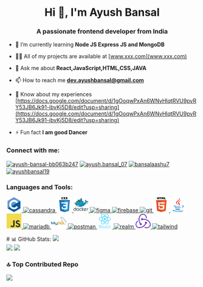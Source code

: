 <h1 align="center">Hi 👋, I'm Ayush Bansal</h1>
<h3 align="center">A passionate frontend developer from India</h3>

- 🌱 I’m currently learning **Node JS Express JS and MongoDB**

- 👨‍💻 All of my projects are available at [www.xxx.com](www.xxx.com)

- 💬 Ask me about **React,JavaScript,HTML,CSS,JAVA**

- 📫 How to reach me **dev.ayushbansal@gmail.com**

- 📄 Know about my experiences [https://docs.google.com/document/d/1gOoqwPxAn6WNvHlqtRVU9pvRY53JB6Jk91-ibvKj5D8/edit?usp=sharing](https://docs.google.com/document/d/1gOoqwPxAn6WNvHlqtRVU9pvRY53JB6Jk91-ibvKj5D8/edit?usp=sharing)

- ⚡ Fun fact **I am good Dancer**

<h3 align="left">Connect with me:</h3>
<p align="left">
<a href="https://linkedin.com/in/ayush-bansal-bb063b247" target="blank"><img align="center" src="https://raw.githubusercontent.com/rahuldkjain/github-profile-readme-generator/master/src/images/icons/Social/linked-in-alt.svg" alt="ayush-bansal-bb063b247" height="30" width="40" /></a>
<a href="https://instagram.com/ayush.bansal_07" target="blank"><img align="center" src="https://raw.githubusercontent.com/rahuldkjain/github-profile-readme-generator/master/src/images/icons/Social/instagram.svg" alt="ayush.bansal_07" height="30" width="40" /></a>
<a href="https://www.hackerrank.com/bansalaashu7" target="blank"><img align="center" src="https://raw.githubusercontent.com/rahuldkjain/github-profile-readme-generator/master/src/images/icons/Social/hackerrank.svg" alt="bansalaashu7" height="30" width="40" /></a>
<a href="https://www.leetcode.com/ayushbansal19" target="blank"><img align="center" src="https://raw.githubusercontent.com/rahuldkjain/github-profile-readme-generator/master/src/images/icons/Social/leet-code.svg" alt="ayushbansal19" height="30" width="40" /></a>
</p>

<h3 align="left">Languages and Tools:</h3>
<p align="left"> <a href="https://www.cprogramming.com/" target="_blank" rel="noreferrer"> <img src="https://raw.githubusercontent.com/devicons/devicon/master/icons/c/c-original.svg" alt="c" width="40" height="40"/> </a> <a href="https://cassandra.apache.org/" target="_blank" rel="noreferrer"> <img src="https://www.vectorlogo.zone/logos/apache_cassandra/apache_cassandra-icon.svg" alt="cassandra" width="40" height="40"/> </a> <a href="https://www.w3schools.com/css/" target="_blank" rel="noreferrer"> <img src="https://raw.githubusercontent.com/devicons/devicon/master/icons/css3/css3-original-wordmark.svg" alt="css3" width="40" height="40"/> </a> <a href="https://www.docker.com/" target="_blank" rel="noreferrer"> <img src="https://raw.githubusercontent.com/devicons/devicon/master/icons/docker/docker-original-wordmark.svg" alt="docker" width="40" height="40"/> </a> <a href="https://www.figma.com/" target="_blank" rel="noreferrer"> <img src="https://www.vectorlogo.zone/logos/figma/figma-icon.svg" alt="figma" width="40" height="40"/> </a> <a href="https://firebase.google.com/" target="_blank" rel="noreferrer"> <img src="https://www.vectorlogo.zone/logos/firebase/firebase-icon.svg" alt="firebase" width="40" height="40"/> </a> <a href="https://git-scm.com/" target="_blank" rel="noreferrer"> <img src="https://www.vectorlogo.zone/logos/git-scm/git-scm-icon.svg" alt="git" width="40" height="40"/> </a> <a href="https://www.w3.org/html/" target="_blank" rel="noreferrer"> <img src="https://raw.githubusercontent.com/devicons/devicon/master/icons/html5/html5-original-wordmark.svg" alt="html5" width="40" height="40"/> </a> <a href="https://www.java.com" target="_blank" rel="noreferrer"> <img src="https://raw.githubusercontent.com/devicons/devicon/master/icons/java/java-original.svg" alt="java" width="40" height="40"/> </a> <a href="https://developer.mozilla.org/en-US/docs/Web/JavaScript" target="_blank" rel="noreferrer"> <img src="https://raw.githubusercontent.com/devicons/devicon/master/icons/javascript/javascript-original.svg" alt="javascript" width="40" height="40"/> </a> <a href="https://mariadb.org/" target="_blank" rel="noreferrer"> <img src="https://www.vectorlogo.zone/logos/mariadb/mariadb-icon.svg" alt="mariadb" width="40" height="40"/> </a> <a href="https://www.mysql.com/" target="_blank" rel="noreferrer"> <img src="https://raw.githubusercontent.com/devicons/devicon/master/icons/mysql/mysql-original-wordmark.svg" alt="mysql" width="40" height="40"/> </a> <a href="https://postman.com" target="_blank" rel="noreferrer"> <img src="https://www.vectorlogo.zone/logos/getpostman/getpostman-icon.svg" alt="postman" width="40" height="40"/> </a> <a href="https://reactjs.org/" target="_blank" rel="noreferrer"> <img src="https://raw.githubusercontent.com/devicons/devicon/master/icons/react/react-original-wordmark.svg" alt="react" width="40" height="40"/> </a> <a href="https://realm.io/" target="_blank" rel="noreferrer"> <img src="https://raw.githubusercontent.com/bestofjs/bestofjs-webui/8665e8c267a0215f3159df28b33c365198101df5/public/logos/realm.svg" alt="realm" width="40" height="40"/> </a> <a href="https://redux.js.org" target="_blank" rel="noreferrer"> <img src="https://raw.githubusercontent.com/devicons/devicon/master/icons/redux/redux-original.svg" alt="redux" width="40" height="40"/> </a> <a href="https://tailwindcss.com/" target="_blank" rel="noreferrer"> <img src="https://www.vectorlogo.zone/logos/tailwindcss/tailwindcss-icon.svg" alt="tailwind" width="40" height="40"/> </a> </p>
# 📊 GitHub Stats:
<img src="https://github-readme-stats.vercel.app/api?username=Ayush19bansal&theme=light&hide_border=false&include_all_commits=false&count_private=false"/><br/>
<img src="https://github-readme-streak-stats.herokuapp.com/?user=Ayush19bansal&theme=light&hide_border=false"/>
<img src="https://github-readme-stats.vercel.app/api/top-langs/?username=Ayush19bansal&theme=light&hide_border=false&include_all_commits=false&count_private=false&layout=compact" />
<br/>

### 🔝 Top Contributed Repo
<img src="https://github-contributor-stats.vercel.app/api?username=Ayush19bansal&limit=5&theme=dark&combine_all_yearly_contributions=true" />



